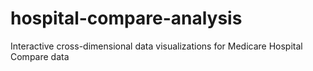 hospital-compare-analysis
=========================

Interactive cross-dimensional data visualizations for Medicare Hospital Compare data
